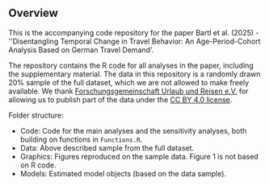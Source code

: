 Overview
------------

This is the accompanying code repository for the paper Bartl et al. (2025) - ''Disentangling Temporal Change in Travel Behavior: An Age-Period-Cohort Analysis Based on German Travel Demand'.

The repository contains the R code for all analyses in the paper, including the supplementary material.
The data in this repository is a randomly drawn 20% sample of the full dataset, which we are not allowed to make freely available.
We thank [Forschungsgemeinschaft Urlaub und Reisen e.V.](https://reiseanalyse.de/home/) for allowing us to publish part of the data
under the [CC BY 4.0 license](https://creativecommons.org/licenses/by/4.0/).


Folder structure:

- Code: Code for the main analyses and the sensitivity analyses, both building on functions in `Functions.R`.
- Data: Above described sample from the full dataset.
- Graphics: Figures reproduced on the sample data. Figure 1 is not based on R code.
- Models: Estimated model objects (based on the data sample).
